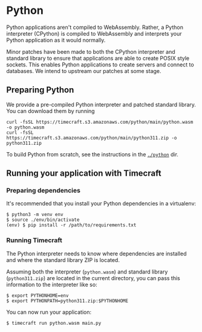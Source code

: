 # Python

Python applications aren't compiled to WebAssembly. Rather, a Python interpreter (CPython)
is compiled to WebAssembly and interprets your Python application as it would normally.

Minor patches have been made to both the CPython interpreter and standard library to ensure
that applications are able to create POSIX style sockets. This enables Python applications to
create servers and connect to databases. We intend to upstream our patches at some stage.

## Preparing Python

We provide a pre-compiled Python interpreter and patched standard library. You can download them by running

```
curl -fsSL https://timecraft.s3.amazonaws.com/python/main/python.wasm -o python.wasm
curl -fsSL https://timecraft.s3.amazonaws.com/python/main/python311.zip -o python311.zip
```

To build Python from scratch, see the instructions in the
[`./python`](https://github.com/stealthrocket/timecraft/tree/main/python) dir.

## Running your application with Timecraft

### Preparing dependencies

It's recommended that you install your Python dependencies in a virtualenv:

```console
$ python3 -m venv env
$ source ./env/bin/activate
(env) $ pip install -r /path/to/requirements.txt
```

### Running Timecraft

The Python interpreter needs to know where dependencies are installed
and where the standard library ZIP is located.

Assuming both the interpreter (`python.wasm`) and standard library (`python311.zip`)
are located in the current directory, you can pass this information to the
interpreter like so:

```
$ export PYTHONHOME=env
$ export PYTHONPATH=python311.zip:$PYTHONHOME
```

You can now run your application:

```
$ timecraft run python.wasm main.py
```
